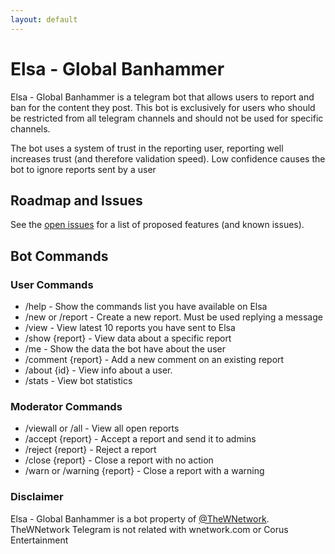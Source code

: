 ```yaml
---
layout: default
---
```


# Elsa - Global Banhammer

Elsa - Global Banhammer is a telegram bot that allows users to report and ban for the content they post.
This bot is exclusively for users who should be restricted from all telegram channels and should not be used for specific channels.

The bot uses a system of trust in the reporting user, reporting well increases trust (and therefore validation speed). Low confidence causes the bot to ignore reports sent by a user

## Roadmap and Issues

See the [open issues](https://github.com/TheWNetwork/ggbanbot-issues/issues) for a list of proposed features (and known issues).

## Bot Commands
### User Commands

- /help - Show the commands list you have available on Elsa
- /new or /report - Create a new report. Must be used replying a message
- /view - View latest 10 reports you have sent to Elsa
- /show {report} - View data about a specific report
- /me - Show the data the bot have about the user
- /comment {report} - Add a new comment on an existing report
- /about {id} - View info about a user.
- /stats - View bot statistics

### Moderator Commands

- /viewall or /all - View all open reports
- /accept {report} - Accept a report and send it to admins
- /reject {report} - Reject a report
- /close {report} - Close a report with no action
- /warn or /warning {report} - Close a report with a warning

### Disclaimer
Elsa - Global Banhammer is a bot property of [@TheWNetwork](https://t.me/TheWNetwork). 
TheWNetwork Telegram is not related with wnetwork.com or Corus Entertainment